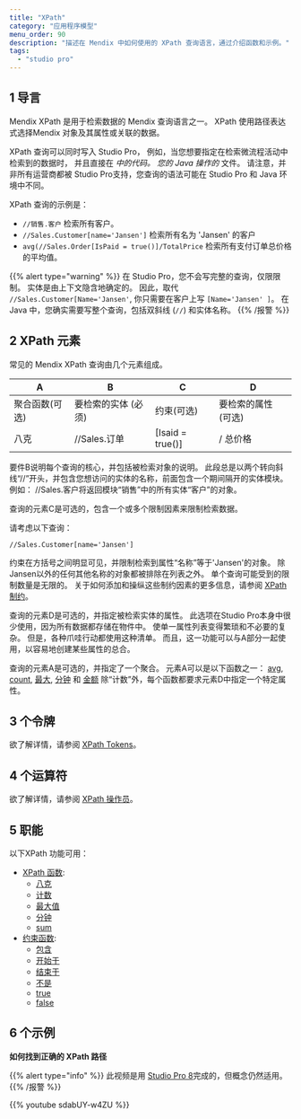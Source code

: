 ```yaml
---
title: "XPath"
category: "应用程序模型"
menu_order: 90
description: "描述在 Mendix 中如何使用的 XPath 查询语言，通过介绍函数和示例。"
tags:
  - "studio pro"
---
```


## 1 导言

Mendix XPath 是用于检索数据的 Mendix 查询语言之一。 XPath 使用路径表达式选择Mendix 对象及其属性或关联的数据。

XPath 查询可以同时写入 Studio Pro， 例如，当您想要指定在检索微流程活动中检索到的数据时， 并且直接在 *中的代码。 您的 Java 操作的* 文件。 请注意，并非所有运营商都被 Studio Pro支持，您查询的语法可能在 Studio Pro 和 Java 环境中不同。

XPath 查询的示例是：

*   `//销售.客户` 检索所有客户。
*   `//Sales.Customer[name='Jansen']` 检索所有名为 'Jansen' 的客户
*   `avg(//Sales.Order[IsPaid = true()]/TotalPrice` 检索所有支付订单总价格的平均值。

{{% alert type="warning" %}}
在 Studio Pro，您不会写完整的查询，仅限限制。 实体是由上下文隐含地确定的。 因此，取代 `//Sales.Customer[Name='Jansen'`, 你只需要在客户上写 `[Name='Jansen' ]`。 在 Java 中，您确实需要写整个查询，包括双斜线 (`//`) 和实体名称。
{{% /报警 %}}

## 2 XPath 元素

常见的 Mendix XPath 查询由几个元素组成。

| A        | B           | C                | D           |
| -------- | ----------- | ---------------- | ----------- |
| 聚合函数(可选) | 要检索的实体 (必须) | 约束(可选)           | 要检索的属性 (可选) |
| 八克       | //Sales.订单  | [Isaid = true()] | / 总价格       |

要件B说明每个查询的核心，并包括被检索对象的说明。 此段总是以两个转向斜线“//”开头，并包含您想访问的实体的名称，前面包含一个期间隔开的实体模块。 例如： //Sales.客户将返回模块“销售”中的所有实体“客户”的对象。

查询的元素C是可选的，包含一个或多个限制因素来限制检索数据。

请考虑以下查询：

`//Sales.Customer[name='Jansen']`

约束在方括号之间明显可见，并限制检索到属性“名称”等于'Jansen'的对象。 除Jansen以外的任何其他名称的对象都被排除在列表之外。 单个查询可能受到的限制数量是无限的。 关于如何添加和操纵这些制约因素的更多信息，请参阅 [XPath 制约](xpath-constraints)。

查询的元素D是可选的，并指定被检索实体的属性。 此选项在Studio Pro本身中很少使用，因为所有数据都存储在物件中。 使单一属性列表变得繁琐和不必要的复杂。 但是，各种爪哇行动都使用这种清单。 而且，这一功能可以与A部分一起使用，以容易地创建某些属性的总合。

查询的元素A是可选的，并指定了一个聚合。 元素A可以是以下函数之一： [avg](xpath-avg), [count](xpath-count), [最大](xpath-max), [分钟](xpath-min) 和 [金额](xpath-sum) 除“计数”外，每个函数都要求元素D中指定一个特定属性。

## 3 个令牌

欲了解详情，请参阅 [XPath Tokens](xpath-tokens)。

## 4 个运算符

欲了解详情，请参阅 [XPath 操作员](xpath-operators)。

## 5 职能

以下XPath 功能可用：

* [XPath 函数](xpath-query-functions):
    * [八克](xpath-avg)
    * [计数](xpath-count)
    * [最大值](xpath-max)
    * [分钟](xpath-min)
    * [sum](xpath-sum)
* [约束函数](xpath-constraint-functions):
    * [包含](xpath-contains)
    * [开始于](xpath-starts-with)
    * [结束于](xpath-ends-with)
    * [不是](xpath-not)
    * [true](xpath-true)
    * [false](xpath-false)

## 6 个示例

**如何找到正确的 XPath 路径**

{{% alert type="info" %}}
此视频是用 [Studio Pro 8](/refguide8/)完成的，但概念仍然适用。
{{% /报警 %}}

{{% youtube sdabUY-w4ZU %}}

